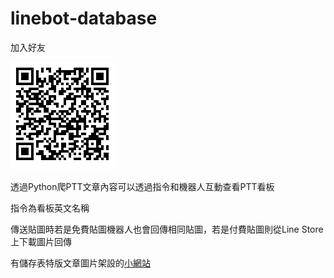# linebot-database

加入好友

![image](https://github.com/jimmy801/linebot-database/blob/master/Add/QR%20code.jpg)

透過Python爬PTT文章內容可以透過指令和機器人互動查看PTT看板

指令為看板英文名稱

傳送貼圖時若是免費貼圖機器人也會回傳相同貼圖，若是付費貼圖則從Line Store上下載圖片回傳


有儲存表特版文章圖片架設的[小網站](http://jimmy-01.herokuapp.com/)
